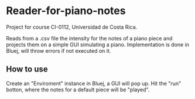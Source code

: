 # Reader-for-piano-notes
Project for course CI-0112, Universidad de Costa Rica.

Reads from a .csv file the intensity for the notes of a piano piece and projects them on a simple GUI simulating a piano.
Implementation is done in Bluej, will throw errors if not executed on it.

## How to use 
Create an "Enviroment" instance in Bluej, a GUI will pop up. Hit the "run" botton, where the notes for a default piece will be "played". 
